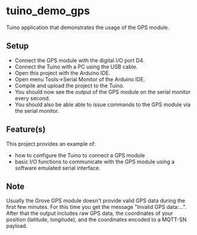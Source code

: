 # tuino_demo_gps
Tuino application that demonstrates the usage of the GPS module.

## Setup
* Connect the GPS module with the digital I/O port D4.
* Connect the Tuino with a PC using the USB cable.
* Open this project with the Arduino IDE.
* Open menu Tools->Serial Monitor of the Arduino IDE.
* Compile and upload the project to the Tuino.
* You should now see the output of the GPS module on the serial monitor every second.
* You should also be able able to issue commands to the GPS module via the serial monitor.

## Feature(s)
This project provides an example of:
* how to configure the Tuino to connect a GPS module 
* basic I/O functions to communicate with the GPS module using a software emulated serial interface.

## Note
Usually the Grove GPS module doesn't provide valid GPS data during the first few minutes. For this time you get the message "Invalid GPS data:...". After that the output includes raw GPS data, the coordinates of your position (latitude, longitude), and the coordinates encoded to a MQTT-SN payload.

